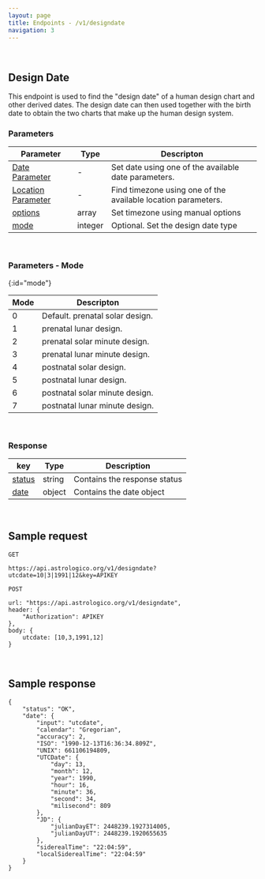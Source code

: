 ```yaml
---
layout: page
title: Endpoints - /v1/designdate
navigation: 3
---
```


<style>
	.inner a {
		color: royalblue;
		font-weight: bold;
	}
	.inner code {
		font-size: 100%;
	}
	.navigation li {
		padding: 5px;
	}
	@media (min-width: 745px) {
		.sidebar {
			width: 30%;
		}
	}
</style>

<script>
	window.onload = function(){
		if (location.hash) {
			let target = location.hash;
			document.querySelector(".content").scroll({top:document.querySelector(target).offsetTop,behavior:"smooth"})
		}
	}
</script>

<br>

## Design Date

This endpoint is used to find the "design date" of a human design chart and other derived dates. The design date can then used together with the birth date to obtain the two charts that make up the human design system.

### Parameters

| Parameter | Type | Descripton |
|---|---|---|
| [Date Parameter](/astrologico/param_date.html) | - | Set date using one of the available date parameters. |
| [Location Parameter](/astrologico/param_location.html) | - | Find timezone using one of the available location parameters. |
| [options](/astrologico/param_options.html) | array | Set timezone using manual options |
| [mode](#mode) | integer | Optional. Set the design date type |

<br>

### Parameters - Mode
{:id="mode"}

| Mode | Descripton |
|---|---|
| 0 | Default. prenatal solar design. |
| 1 | prenatal lunar design. |
| 2 | prenatal solar minute design. |
| 3 | prenatal lunar minute design. |
| 4 | postnatal solar design. |
| 5 | postnatal lunar design. |
| 6 | postnatal solar minute design. |
| 7 | postnatal lunar minute design. |

<br>

### Response

| key | Type | Description |
|---|---|---|
| [status](/astrologico/res_status.html) | string | Contains the response status |
| [date](/astrologico/res_metadata.html#date) | object | Contains the date object |

<br>

## Sample request

```
GET

https://api.astrologico.org/v1/designdate?utcdate=10|3|1991|12&key=APIKEY
```

```
POST

url: "https://api.astrologico.org/v1/designdate",
header: {
	"Authorization": APIKEY
},
body: {
	utcdate: [10,3,1991,12]
}
```

<br>

## Sample response

```
{
	"status": "OK",
	"date": {
		"input": "utcdate",
		"calendar": "Gregorian",
		"accuracy": 2,
		"ISO": "1990-12-13T16:36:34.809Z",
		"UNIX": 661106194809,
		"UTCDate": {
			"day": 13,
			"month": 12,
			"year": 1990,
			"hour": 16,
			"minute": 36,
			"second": 34,
			"milisecond": 809
		},
		"JD": {
			"julianDayET": 2448239.1927314005,
			"julianDayUT": 2448239.1920655635
		},
		"siderealTime": "22:04:59",
		"localSiderealTime": "22:04:59"
	}
}
```

<br><br><br>
